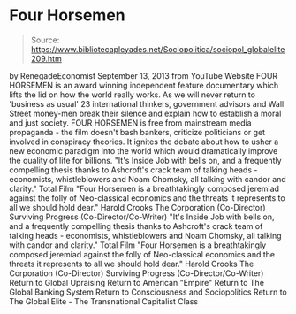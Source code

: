 # Four Horsemen

> Source: https://www.bibliotecapleyades.net/Sociopolitica/sociopol_globalelite209.htm

by RenegadeEconomist September 13, 2013
from YouTube Website
FOUR HORSEMEN is an award winning independent feature documentary which lifts the lid on how the world really works. As we will never return to 'business as usual' 23 international thinkers, government advisors and Wall Street money-men break their silence and explain how to establish a moral and just society. FOUR HORSEMEN is free from mainstream media propaganda - the film doesn't bash bankers, criticize politicians or get involved in conspiracy theories.
It ignites the debate about how to usher a new economic paradigm into the world which would dramatically improve the quality of life for billions.
"It's Inside Job with bells on, and a frequently compelling thesis thanks to Ashcroft's crack team of talking heads - economists, whistleblowers and Noam Chomsky, all talking with candor and clarity." Total Film "Four Horsemen is a breathtakingly composed jeremiad against the folly of Neo-classical economics and the threats it represents to all we should hold dear." Harold Crooks The Corporation (Co-Director) Surviving Progress (Co-Director/Co-Writer)
"It's Inside Job with bells on, and a frequently compelling thesis thanks to Ashcroft's crack team of talking heads - economists, whistleblowers and Noam Chomsky, all talking with candor and clarity."
Total Film
"Four Horsemen is a breathtakingly composed jeremiad against the folly of Neo-classical economics and the threats it represents to all we should hold dear."
Harold Crooks
The Corporation (Co-Director)
Surviving Progress (Co-Director/Co-Writer)
Return to Global Upraising
Return to American "Empire"
Return to The Global Banking System
Return to Consciousness and Sociopolitics
Return to The Global Elite - The Transnational Capitalist Class
